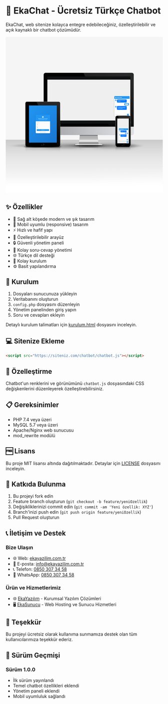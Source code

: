 # 🤖 EkaChat - Ücretsiz Türkçe Chatbot

EkaChat, web sitenize kolayca entegre edebileceğiniz, özelleştirilebilir ve açık kaynaklı bir chatbot çözümüdür.

![EkaChat Screenshot](screenshot.png)

## ✨ Özellikler

- 💬 Sağ alt köşede modern ve şık tasarım
- 📱 Mobil uyumlu (responsive) tasarım
- ⚡ Hızlı ve hafif yapı
- 🎨 Özelleştirilebilir arayüz
- 🔒 Güvenli yönetim paneli
- 📝 Kolay soru-cevap yönetimi
- 🌐 Türkçe dil desteği
- 🚀 Kolay kurulum
- ⚙️ Basit yapılandırma

## 🚀 Kurulum

1. Dosyaları sunucunuza yükleyin
2. Veritabanını oluşturun
3. `config.php` dosyasını düzenleyin
4. Yönetim panelinden giriş yapın
5. Soru ve cevapları ekleyin

Detaylı kurulum talimatları için [kurulum.html](kurulum.html) dosyasını inceleyin.

## 💻 Sitenize Ekleme

```html
<script src="https://siteniz.com/chatbot/chatbot.js"></script>
```

## 🎨 Özelleştirme

Chatbot'un renklerini ve görünümünü `chatbot.js` dosyasındaki CSS değişkenlerini düzenleyerek özelleştirebilirsiniz.

## 📋 Gereksinimler

- PHP 7.4 veya üzeri
- MySQL 5.7 veya üzeri
- Apache/Nginx web sunucusu
- mod_rewrite modülü

## 🆓 Lisans

Bu proje MIT lisansı altında dağıtılmaktadır. Detaylar için [LICENSE](LICENSE) dosyasını inceleyin.

## 🤝 Katkıda Bulunma

1. Bu projeyi fork edin
2. Feature branch oluşturun (`git checkout -b feature/yeniOzellik`)
3. Değişikliklerinizi commit edin (`git commit -am 'Yeni özellik: XYZ'`)
4. Branch'inizi push edin (`git push origin feature/yeniOzellik`)
5. Pull Request oluşturun

## 📞 İletişim ve Destek

### Bize Ulaşın
- 🌐 Web: [ekayazilim.com.tr](https://ekayazilim.com.tr)
- 📧 E-posta: [info@ekayazilim.com.tr](mailto:info@ekayazilim.com.tr)
- 📞 Telefon: [0850 307 34 58](tel:08503073458)
- 💬 WhatsApp: [0850 307 34 58](https://wa.me/908503073458)

### Ürün ve Hizmetlerimiz
- 🌐 [EkaYazılım](https://ekayazilim.com.tr) - Kurumsal Yazılım Çözümleri
- 🖥️ [EkaSunucu](https://ekasunucu.com) - Web Hosting ve Sunucu Hizmetleri

## 🙏 Teşekkür

Bu projeyi ücretsiz olarak kullanıma sunmamıza destek olan tüm kullanıcılarımıza teşekkür ederiz.

## 📝 Sürüm Geçmişi

### Sürüm 1.0.0
- İlk sürüm yayınlandı
- Temel chatbot özellikleri eklendi
- Yönetim paneli eklendi
- Mobil uyumluluk sağlandı
